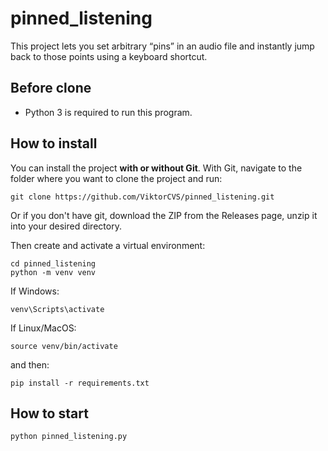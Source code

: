 # pinned_listening
This project lets you set arbitrary “pins” in an audio file and instantly jump back to those points using a keyboard shortcut.

## Before clone
- Python 3 is required to run this program.

## How to install

You can install the project **with or without Git**. With Git, navigate to the folder where you want to clone the project and run:

```
git clone https://github.com/ViktorCVS/pinned_listening.git
```

Or if you don't have git, download the ZIP from the Releases page, unzip it into your desired directory.

Then create and activate a virtual environment:

```
cd pinned_listening
python -m venv venv
```

If Windows:
```
venv\Scripts\activate
```
If Linux/MacOS:
```
source venv/bin/activate
```

and then:
```
pip install -r requirements.txt
```

## How to start
```
python pinned_listening.py
```


